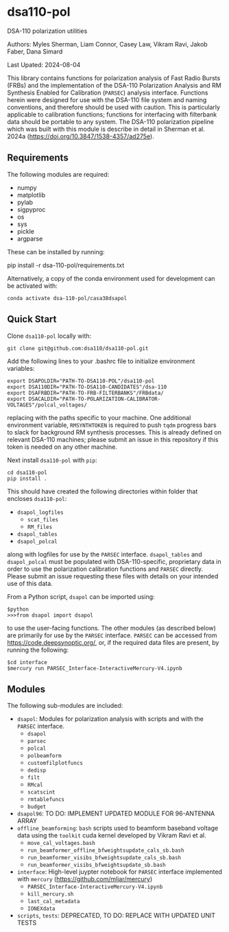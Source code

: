 # dsa110-pol
DSA-110 polarization utilities


Authors: Myles Sherman, Liam Connor, Casey Law, Vikram Ravi, Jakob Faber, Dana Simard

Last Upated: 2024-08-04

This library contains functions for polarization analysis of Fast Radio Bursts (FRBs) and the implementation of the DSA-110
Polarization Analysis and RM Synthesis Enabled for Calibration (`PARSEC`) analysis interface. Functions herein were
designed for use with the DSA-110 file system and naming conventions, and therefore should be
used with caution. This is particularly applicable to calibration functions; functions for
interfacing with filterbank data should be portable to any system. The DSA-110 polarization pipeline
which was built with this module is describe in detail in Sherman et al. 2024a (https://doi.org/10.3847/1538-4357/ad275e).

## Requirements

The following modules are required:

- numpy
- matplotlib
- pylab
- sigpyproc
- os
- sys
- pickle
- argparse

These can be installed by running:

pip install -r dsa-110-pol/requirements.txt

Alternatively, a copy of the conda environment used for development can be activated with:

```
conda activate dsa-110-pol/casa38dsapol
```

## Quick Start

Clone `dsa110-pol` locally with:

```
git clone git@github.com:dsa110/dsa110-pol.git
```

Add the following lines to your .bashrc file to initialize environment variables:

```
export DSAPOLDIR="PATH-TO-DSA110-POL"/dsa110-pol
export DSA110DIR="PATH-TO-DSA110-CANDIDATES"/dsa-110
export DSAFRBDIR="PATH-TO-FRB-FILTERBANKS"/FRBdata/
export DSACALDIR="PATH-TO-POLARIZATION-CALIBRATOR-VOLTAGES"/polcal_voltages/
```

replacing with the paths specific to your machine. One additional environment variable, `RMSYNTHTOKEN` is required to push `tqdm` progress bars to slack for background RM synthesis processes. This is already defined on relevant DSA-110 machines; please submit an issue in this repository if this token is needed on any other machine.

Next install `dsa110-pol` with `pip`:

```
cd dsa110-pol
pip install .
```

This should have created the following directories within folder that encloses `dsa110-pol`:

- `dsapol_logfiles`
	- `scat_files`
	- `RM_files`
- `dsapol_tables`
- `dsapol_polcal`

along with logfiles for use by the `PARSEC` interface. `dsapol_tables` and `dsapol_polcal` must be populated with DSA-110-specific,
proprietary data in order to use the polarization calibration functions and `PARSEC` directly. Please submit an issue requesting 
these files with details on your intended use of this data.

From a Python script, `dsapol` can be imported using:

```
$python
>>>from dsapol import dsapol
```

to use the user-facing functions. The other modules (as described below) are primarily for use by the `PARSEC` interface. `PARSEC` can be accessed
from https://code.deepsynoptic.org/, or, if the required data files are present, by running the following:

```
$cd interface
$mercury run PARSEC_Interface-InteractiveMercury-V4.ipynb
```

## Modules

The following sub-modules are included:
- `dsapol`: Modules for polarization analysis with scripts and with the `PARSEC` interface.
	- `dsapol`
	- `parsec`
	- `polcal`
	- `polbeamform`
	- `customfilplotfuncs`
	- `dedisp`
	- `filt`
	- `RMcal`
	- `scatscint`
	- `rmtablefuncs`
	- `budget`
- `dsapol96`: TO DO: IMPLEMENT UPDATED MODULE FOR 96-ANTENNA ARRAY
- `offline_beamforming`: `bash` scripts used to beamform baseband voltage data using the `toolkit` cuda kernel developed by Vikram Ravi et al.
	- `move_cal_voltages.bash`
	- `run_beamformer_offline_bfweightsupdate_cals_sb.bash`
	- `run_beamformer_visibs_bfweightsupdate_cals_sb.bash`
	- `run_beamformer_visibs_bfweightsupdate_sb.bash`
- `interface`: High-level juypter notebook for `PARSEC` interface implemented with `mercury` (https://github.com/mljar/mercury)
	- `PARSEC_Interface-InteractiveMercury-V4.ipynb`
	- `kill_mercury.sh`
	- `last_cal_metadata`
	- `IONEXdata`
- `scripts`, `tests`: DEPRECATED, TO DO: REPLACE WITH UPDATED UNIT TESTS

